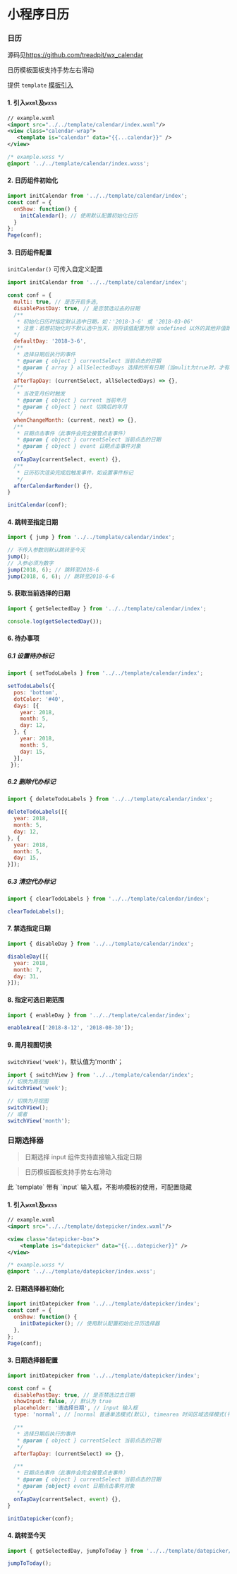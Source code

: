 # 小程序日历

### 日历

源码见[https://github.com/treadpit/wx_calendar ](https://github.com/treadpit/wx_calendar)

<p class="tip">日历模板面板支持手势左右滑动</p>

提供 `template` [模板引入](https://mp.weixin.qq.com/debug/wxadoc/dev/framework/view/wxml/template.html)

#### 1. 引入`wxml`及`wxss`
```xml
// example.wxml
<import src="../../template/calendar/index.wxml"/>
<view class="calendar-wrap">
   <template is="calendar" data="{{...calendar}}" />
</view>
```
```css
/* example.wxss */
@import '../../template/calendar/index.wxss';
```

#### 2. 日历组件初始化
```js
import initCalendar from '../../template/calendar/index';
const conf = {
  onShow: function() {
    initCalendar(); // 使用默认配置初始化日历
  }
};
Page(conf);
```

#### 3. 日历组件配置

`initCalendar()` 可传入自定义配置

```js
import initCalendar from '../../template/calendar/index';

const conf = { 
  multi: true, // 是否开启多选,
  disablePastDay: true, // 是否禁选过去的日期
  /**
   * 初始化日历时指定默认选中日期，如：'2018-3-6' 或 '2018-03-06'
   * 注意：若想初始化时不默认选中当天，则将该值配置为除 undefined 以外的其他非值即可，如：空字符串, 0 ,false等。
  */
  defaultDay: '2018-3-6',
  /**
   * 选择日期后执行的事件
   * @param { object } currentSelect 当前点击的日期
   * @param { array } allSelectedDays 选择的所有日期（当mulit为true时，才有allSelectedDays参数）
   */
  afterTapDay: (currentSelect, allSelectedDays) => {},
  /**
   * 当改变月份时触发
   * @param { object } current 当前年月
   * @param { object } next 切换后的年月
   */
  whenChangeMonth: (current, next) => {},
  /**
   * 日期点击事件（此事件会完全接管点击事件）
   * @param { object } currentSelect 当前点击的日期
   * @param { object } event 日期点击事件对象
   */
  onTapDay(currentSelect, event) {},
  /**
   * 日历初次渲染完成后触发事件，如设置事件标记
   */
  afterCalendarRender() {},
}

initCalendar(conf);
```

#### 4. 跳转至指定日期

```js
import { jump } from '../../template/calendar/index';

// 不传入参数则默认跳转至今天
jump();
// 入参必须为数字
jump(2018, 6); // 跳转至2018-6
jump(2018, 6, 6); // 跳转至2018-6-6
```

#### 5. 获取当前选择的日期

```js
import { getSelectedDay } from '../../template/calendar/index';

console.log(getSelectedDay());
```

#### 6. 待办事项

##### 6.1 设置待办标记

```js
import { setTodoLabels } from '../../template/calendar/index';

setTodoLabels({
  pos: 'bottom',
  dotColor: '#40',
  days: [{
    year: 2018,
    month: 5,
    day: 12,
  }, {
    year: 2018,
    month: 5,
    day: 15,
  }],
 });
```

##### 6.2 删除代办标记

```js
import { deleteTodoLabels } from '../../template/calendar/index';

deleteTodoLabels([{
  year: 2018,
  month: 5,
  day: 12,
}, {
  year: 2018,
  month: 5,
  day: 15,
}]);
```

##### 6.3 清空代办标记

```js
import { clearTodoLabels } from '../../template/calendar/index';

clearTodoLabels();
```

#### 7. 禁选指定日期

```js
import { disableDay } from '../../template/calendar/index';

disableDay([{
  year: 2018,
  month: 7,
  day: 31,
}]);
```

#### 8. 指定可选日期范围

```js
import { enableDay } from '../../template/calendar/index';

enableArea(['2018-8-12', '2018-08-30']);
```

#### 9. 周月视图切换

`switchView('week')`，默认值为'month'；

```js
import { switchView } from '../../template/calendar/index';
// 切换为周视图
switchView('week');

// 切换为月视图
switchView();
// 或者
switchView('month');
```


### 日期选择器

> 日期选择 input 组件支持直接输入指定日期

> 日历模板面板支持手势左右滑动

<p class="tip">此 `template` 带有 `input` 输入框，不影响模板的使用，可配置隐藏</p>

#### 1. 引入`wxml`及`wxss`
```xml
// example.wxml
<import src="../../template/datepicker/index.wxml"/>

<view class="datepicker-box">
    <template is="datepicker" data="{{...datepicker}}" />
</view>
```
```css
/* example.wxss */
@import '../../template/datepicker/index.wxss';
```

#### 2. 日期选择器初始化
```js
import initDatepicker from '../../template/datepicker/index';
const conf = {
  onShow: function() {
    initDatepicker(); // 使用默认配置初始化日历选择器
  },
};
Page(conf);
```

#### 3. 日期选择器配置

```js
import initDatepicker from '../../template/datepicker/index';

const conf = {
  disablePastDay: true, // 是否禁选过去日期
  showInput: false, // 默认为 true
  placeholder: '请选择日期', // input 输入框
  type: 'normal', // [normal 普通单选模式(默认), timearea 时间区域选择模式(待开发), multiSelect 多选模式(待完善)]

  /**
   * 选择日期后执行的事件
   * @param { object } currentSelect 当前点击的日期
   */
  afterTapDay: (currentSelect) => {},

  /**
   * 日期点击事件（此事件会完全接管点击事件）
   * @param { object } currentSelect 当前点击的日期
   * @param {object} event 日期点击事件对象
   */
  onTapDay(currentSelect, event) {},
}

initDatepicker(conf);
```

#### 4. 跳转至今天

```js
import { getSelectedDay, jumpToToday } from '../../template/datepicker/index';

jumpToToday();

```
